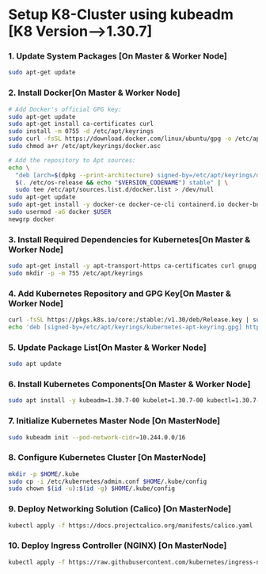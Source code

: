 #  Setup K8-Cluster using kubeadm [K8 Version-->1.30.7]

### 1. Update System Packages [On Master & Worker Node]

```bash
sudo apt-get update
```

### 2. Install Docker[On Master & Worker Node]

```bash
# Add Docker's official GPG key:
sudo apt-get update
sudo apt-get install ca-certificates curl
sudo install -m 0755 -d /etc/apt/keyrings
sudo curl -fsSL https://download.docker.com/linux/ubuntu/gpg -o /etc/apt/keyrings/docker.asc
sudo chmod a+r /etc/apt/keyrings/docker.asc

# Add the repository to Apt sources:
echo \
  "deb [arch=$(dpkg --print-architecture) signed-by=/etc/apt/keyrings/docker.asc] https://download.docker.com/linux/ubuntu \
  $(. /etc/os-release && echo "$VERSION_CODENAME") stable" | \
  sudo tee /etc/apt/sources.list.d/docker.list > /dev/null
sudo apt-get update
sudo apt-get install -y docker-ce docker-ce-cli containerd.io docker-buildx-plugin docker-compose-plugin
sudo usermod -aG docker $USER
newgrp docker
```

### 3. Install Required Dependencies for Kubernetes[On Master & Worker Node]

```bash
sudo apt-get install -y apt-transport-https ca-certificates curl gnupg
sudo mkdir -p -m 755 /etc/apt/keyrings
```

### 4. Add Kubernetes Repository and GPG Key[On Master & Worker Node]

```bash
curl -fsSL https://pkgs.k8s.io/core:/stable:/v1.30/deb/Release.key | sudo gpg --dearmor -o /etc/apt/keyrings/kubernetes-apt-keyring.gpg
echo 'deb [signed-by=/etc/apt/keyrings/kubernetes-apt-keyring.gpg] https://pkgs.k8s.io/core:/stable:/v1.30/deb/ /' | sudo tee /etc/apt/sources.list.d/kubernetes.list
```

### 5. Update Package List[On Master & Worker Node]

```bash
sudo apt update
```

### 6. Install Kubernetes Components[On Master & Worker Node]

```bash
sudo apt install -y kubeadm=1.30.7-00 kubelet=1.30.7-00 kubectl=1.30.7-00
```

### 7. Initialize Kubernetes Master Node [On MasterNode]

```bash
sudo kubeadm init --pod-network-cidr=10.244.0.0/16
```

### 8. Configure Kubernetes Cluster [On MasterNode]

```bash
mkdir -p $HOME/.kube
sudo cp -i /etc/kubernetes/admin.conf $HOME/.kube/config
sudo chown $(id -u):$(id -g) $HOME/.kube/config
```

### 9. Deploy Networking Solution (Calico) [On MasterNode]

```bash
kubectl apply -f https://docs.projectcalico.org/manifests/calico.yaml
```

### 10. Deploy Ingress Controller (NGINX) [On MasterNode]

```bash
kubectl apply -f https://raw.githubusercontent.com/kubernetes/ingress-nginx/controller-v0.49.0/deploy/static/provider/baremetal/deploy.yaml
```

